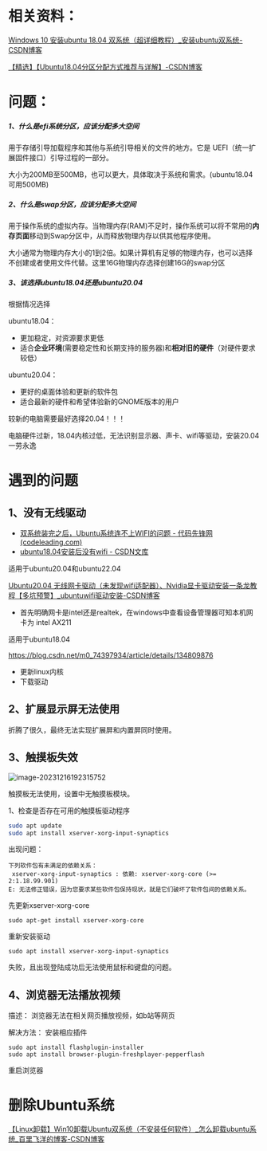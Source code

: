 # 相关资料：

[Windows 10 安装ubuntu 18.04 双系统（超详细教程）_安装ubuntu双系统-CSDN博客](https://blog.csdn.net/qq_43106321/article/details/105361644)

[【精选】【Ubuntu18.04分区分配方式推荐与详解】-CSDN博客](https://blog.csdn.net/qq_29960631/article/details/123369207)

# 问题：

##### 1、什么是efi系统分区，应该分配多大空间

用于存储引导加载程序和其他与系统引导相关的文件的地方。它是 UEFI（统一扩展固件接口）引导过程的一部分。

大小为200MB至500MB，也可以更大，具体取决于系统和需求。(ubuntu18.04 可用500MB)

##### 2、什么是swap分区，应该分配多大空间

用于操作系统的虚拟内存。当物理内存(RAM)不足时，操作系统可以将不常用的**内存页面**移动到Swap分区中，从而释放物理内存以供其他程序使用。

大小通常为物理内存大小的1到2倍。如果计算机有足够的物理内存，也可以选择不创建或者使用文件代替。这里16G物理内存选择创建16G的swap分区

##### 3、该选择ubuntu18.04还是ubuntu20.04

根据情况选择

ubuntu18.04：

- 更加稳定，对资源要求更低
- 适合**企业环境**(需要稳定性和长期支持的服务器)和**相对旧的硬件**（对硬件要求较低）

ubuntu20.04：

- 更好的桌面体验和更新的软件包
- 适合最新的硬件和希望体验新的GNOME版本的用户

较新的电脑需要最好选择20.04！！！

电脑硬件过新，18.04内核过低，无法识别显示器、声卡、wifi等驱动，安装20.04一劳永逸

# 遇到的问题

## 1、没有无线驱动

- [双系统装完之后，Ubuntu系统连不上WIFI的问题 - 代码先锋网 (codeleading.com)](https://codeleading.com/article/42485056591/)
- [ubuntu18.04安装后没有wifi - CSDN文库](https://wenku.csdn.net/answer/b74e7077e0d19b293da066a3e293277e)

适用于ubuntu20.04和ubuntu22.04

[Ubuntu20.04 无线网卡驱动（未发现wifi适配器）、Nvidia显卡驱动安装一条龙教程【多坑预警】_ubuntuwifi驱动安装-CSDN博客](https://blog.csdn.net/weixin_52490336/article/details/133139105)

- 首先明确网卡是intel还是realtek，在windows中查看设备管理器可知本机网卡为 intel AX211

适用于ubuntu18.04

https://blog.csdn.net/m0_74397934/article/details/134809876

- 更新linux内核
- 下载驱动

## 2、扩展显示屏无法使用

折腾了很久，最终无法实现扩展屏和内置屏同时使用。

## 3、触摸板失效

![image-20231216192315752](https://raw.githubusercontent.com/letMeEmoForAWhile/typoraImage/main/img/image-20231216192315752.png)

触摸板无法使用，设置中无触摸板模块。

1、检查是否存在可用的触摸板驱动程序

```bash
sudo apt update
sudo apt install xserver-xorg-input-synaptics
```

出现问题：

```
下列软件包有未满足的依赖关系：
 xserver-xorg-input-synaptics : 依赖: xserver-xorg-core (>= 2:1.18.99.901)
E: 无法修正错误，因为您要求某些软件包保持现状，就是它们破坏了软件包间的依赖关系。
```

先更新xserver-xorg-core

```
sudo apt-get install xserver-xorg-core
```

重新安装驱动

```
sudo apt install xserver-xorg-input-synaptics
```

失败，且出现登陆成功后无法使用鼠标和键盘的问题。

## 4、浏览器无法播放视频
描述：
浏览器无法在相关网页播放视频，如b站等网页

解决方法：
安装相应插件
```
sudo apt install flashplugin-installer
sudo apt install browser-plugin-freshplayer-pepperflash
```

重启浏览器

# 删除Ubuntu系统

[【Linux卸载】Win10卸载Ubuntu双系统（不安装任何软件）_怎么卸载ubuntu系统_百里飞洋的博客-CSDN博客](https://blog.csdn.net/qq_51513895/article/details/128614127)
